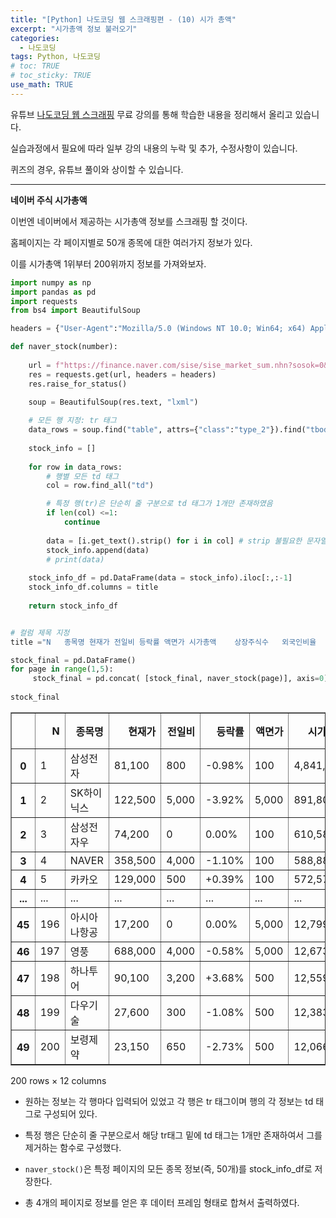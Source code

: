 ```yaml
---
title: "[Python] 나도코딩 웹 스크래핑편 - (10) 시가 총액"
excerpt: "시가총액 정보 불러오기"
categories: 
  - 나도코딩
tags: Python, 나도코딩
# toc: TRUE
# toc_sticky: TRUE
use_math: TRUE
---
```


유튜브 [나도코딩 웹 스크래핑](https://www.youtube.com/watch?v=yQ20jZwDjTE&t=17499s) 무료 강의를 통해 학습한 내용을 정리해서 올리고 있습니다.

실습과정에서 필요에 따라 일부 강의 내용의 누락 및 추가, 수정사항이 있습니다.

퀴즈의 경우, 유튜브 풀이와 상이할 수 있습니다.

---


**네이버 주식 시가총액**

이번엔 네이버에서 제공하는 시가총액 정보를 스크래핑 할 것이다.

홈페이지는 각 페이지별로 50개 종목에 대한 여러가지 정보가 있다.

이를 시가총액 1위부터 200위까지 정보를 가져와보자.


```python
import numpy as np
import pandas as pd
import requests
from bs4 import BeautifulSoup

headers = {"User-Agent":"Mozilla/5.0 (Windows NT 10.0; Win64; x64) AppleWebKit/537.36 (KHTML, like Gecko) Chrome/88.0.4324.104 Safari/537.36"}

def naver_stock(number):
    
    url = f"https://finance.naver.com/sise/sise_market_sum.nhn?sosok=0&page={number}"
    res = requests.get(url, headers = headers)
    res.raise_for_status()

    soup = BeautifulSoup(res.text, "lxml")
    
    # 모든 행 지정: tr 태그
    data_rows = soup.find("table", attrs={"class":"type_2"}).find("tbody").find_all("tr")
    
    stock_info = []
    
    for row in data_rows:
        # 행별 모든 td 태그
        col = row.find_all("td")

        # 특정 행(tr)은 단순히 줄 구분으로 td 태그가 1개만 존재하였음
        if len(col) <=1:
            continue
            
        data = [i.get_text().strip() for i in col] # strip 불필요한 문자열 제거 - 지정하지 않는 경우 공백 제거
        stock_info.append(data)
        # print(data)
    
    stock_info_df = pd.DataFrame(data = stock_info).iloc[:,:-1]
    stock_info_df.columns = title
    
    return stock_info_df


# 컬럼 제목 지정
title ="N	종목명	현재가	전일비	등락률	액면가	시가총액	상장주식수	외국인비율	거래량	PER	ROE".split("\t")

stock_final = pd.DataFrame()
for page in range(1,5):
     stock_final = pd.concat( [stock_final, naver_stock(page)], axis=0)
        
stock_final
```




<div>
<style scoped>
    .dataframe tbody tr th:only-of-type {
        vertical-align: middle;
    }

    .dataframe tbody tr th {
        vertical-align: top;
    }

    .dataframe thead th {
        text-align: right;
    }
</style>
<table border="1" class="dataframe">
  <thead>
    <tr style="text-align: right;">
      <th></th>
      <th>N</th>
      <th>종목명</th>
      <th>현재가</th>
      <th>전일비</th>
      <th>등락률</th>
      <th>액면가</th>
      <th>시가총액</th>
      <th>상장주식수</th>
      <th>외국인비율</th>
      <th>거래량</th>
      <th>PER</th>
      <th>ROE</th>
    </tr>
  </thead>
  <tbody>
    <tr>
      <th>0</th>
      <td>1</td>
      <td>삼성전자</td>
      <td>81,100</td>
      <td>800</td>
      <td>-0.98%</td>
      <td>100</td>
      <td>4,841,494</td>
      <td>5,969,783</td>
      <td>53.80</td>
      <td>14,859,989</td>
      <td>19.47</td>
      <td>9.99</td>
    </tr>
    <tr>
      <th>1</th>
      <td>2</td>
      <td>SK하이닉스</td>
      <td>122,500</td>
      <td>5,000</td>
      <td>-3.92%</td>
      <td>5,000</td>
      <td>891,803</td>
      <td>728,002</td>
      <td>49.47</td>
      <td>5,979,296</td>
      <td>17.50</td>
      <td>9.53</td>
    </tr>
    <tr>
      <th>2</th>
      <td>3</td>
      <td>삼성전자우</td>
      <td>74,200</td>
      <td>0</td>
      <td>0.00%</td>
      <td>100</td>
      <td>610,582</td>
      <td>822,887</td>
      <td>76.51</td>
      <td>831,713</td>
      <td>17.82</td>
      <td>N/A</td>
    </tr>
    <tr>
      <th>3</th>
      <td>4</td>
      <td>NAVER</td>
      <td>358,500</td>
      <td>4,000</td>
      <td>-1.10%</td>
      <td>100</td>
      <td>588,884</td>
      <td>164,263</td>
      <td>56.57</td>
      <td>360,125</td>
      <td>3.65</td>
      <td>15.22</td>
    </tr>
    <tr>
      <th>4</th>
      <td>5</td>
      <td>카카오</td>
      <td>129,000</td>
      <td>500</td>
      <td>+0.39%</td>
      <td>100</td>
      <td>572,576</td>
      <td>443,857</td>
      <td>33.28</td>
      <td>1,925,921</td>
      <td>187.77</td>
      <td>2.70</td>
    </tr>
    <tr>
      <th>...</th>
      <td>...</td>
      <td>...</td>
      <td>...</td>
      <td>...</td>
      <td>...</td>
      <td>...</td>
      <td>...</td>
      <td>...</td>
      <td>...</td>
      <td>...</td>
      <td>...</td>
      <td>...</td>
    </tr>
    <tr>
      <th>45</th>
      <td>196</td>
      <td>아시아나항공</td>
      <td>17,200</td>
      <td>0</td>
      <td>0.00%</td>
      <td>5,000</td>
      <td>12,799</td>
      <td>74,412</td>
      <td>20.77</td>
      <td>0</td>
      <td>-19.07</td>
      <td>-43.83</td>
    </tr>
    <tr>
      <th>46</th>
      <td>197</td>
      <td>영풍</td>
      <td>688,000</td>
      <td>4,000</td>
      <td>-0.58%</td>
      <td>5,000</td>
      <td>12,673</td>
      <td>1,842</td>
      <td>4.70</td>
      <td>1,950</td>
      <td>9.26</td>
      <td>4.03</td>
    </tr>
    <tr>
      <th>47</th>
      <td>198</td>
      <td>하나투어</td>
      <td>90,100</td>
      <td>3,200</td>
      <td>+3.68%</td>
      <td>500</td>
      <td>12,559</td>
      <td>13,939</td>
      <td>7.61</td>
      <td>498,401</td>
      <td>-6.88</td>
      <td>-108.93</td>
    </tr>
    <tr>
      <th>48</th>
      <td>199</td>
      <td>다우기술</td>
      <td>27,600</td>
      <td>300</td>
      <td>-1.08%</td>
      <td>500</td>
      <td>12,383</td>
      <td>44,867</td>
      <td>22.32</td>
      <td>146,629</td>
      <td>3.27</td>
      <td>18.85</td>
    </tr>
    <tr>
      <th>49</th>
      <td>200</td>
      <td>보령제약</td>
      <td>23,150</td>
      <td>650</td>
      <td>-2.73%</td>
      <td>500</td>
      <td>12,066</td>
      <td>52,120</td>
      <td>6.08</td>
      <td>269,641</td>
      <td>31.89</td>
      <td>8.62</td>
    </tr>
  </tbody>
</table>
<p>200 rows × 12 columns</p>
</div>



- 원하는 정보는 각 행마다 입력되어 있었고 각 행은 tr 태그이며 행의 각 정보는 td 태그로 구성되어 있다.


- 특정 행은 단순히 줄 구분으로서 해당 tr태그 밑에 td 태그는 1개만 존재하여서 그를 제거하는 함수로 구성했다.


- `naver_stock()`은 특정 페이지의 모든 종목 정보(즉, 50개)를 stock_info_df로 저장한다.


- 총 4개의 페이지로 정보를 얻은 후 데이터 프레임 형태로 합쳐서 출력하였다.
